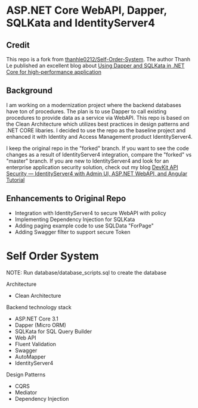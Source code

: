 # ASP.NET Core WebAPI, Dapper, SQLKata and IdentityServer4

## Credit
This repo is a fork from [thanhle0212/Self-Order-System](https://github.com/thanhle0212/Self-Order-System).  The author Thanh Le published an excellent blog about [Using Dapper and SQLKata in .NET Core for high-performance application](https://medium.com/@letienthanh0212/using-dapper-and-sqlkata-in-net-core-for-high-performance-application-716d5fd43210)

## Background
I am working on a modernization project where the backend databases have ton of procedures.  The plan is to use Dapper to call existing procedures to provide data as a service  via WebAPI.   This repo is based on the Clean Architecture which utilizes best practices in design patterns and .NET CORE libaries. I decided to use the repo as the baseline project and enhanced it with Identity and Access Management product IdentityServer4.   

I keep the original repo in the "forked" branch.   If you want to see the code changes as a result of IdentityServer4 integration, compare the "forked" vs "master" branch.  If you are new to IdentityServer4 and look for an enterprise application security solution, check out my blog [DevKit API Security — IdentityServer4 with Admin UI, ASP.NET WebAPI, and Angular Tutorial](https://medium.com/scrum-and-coke/devkit-webapi-security-d7a45e34a5cd)

## Enhancements to Original Repo
- Integration with IdentityServer4 to secure WebAPI with policy
- Implementing Dependency Injection for SQLKata
- Adding paging example code to use SQLData "ForPage"
- Adding Swagger filter to support secure Token

# Self Order System

NOTE: Run database/database_scripts.sql to create the database

Architecture
- Clean Architecture

Backend technology stack
- ASP.NET Core 3.1
- Dapper (Micro ORM)
- SQLKata for SQL Query Builder
- Web API
- Fluent Validation
- Swagger
- AutoMapper
- IdentityServer4

Design Patterns
- CQRS
- Mediator
- Dependency Injection
